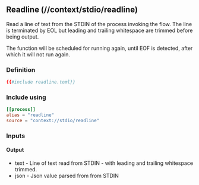 ## Readline (//context/stdio/readline)
Read a line of text from the STDIN of the process invoking the flow. The line is terminated by EOL
but leading and trailing whitespace are trimmed before being output.

The function will be scheduled for running again, until EOF is detected, after which it will not run
again.

### Definition
```toml
{{#include readline.toml}}
```

### Include using
```toml
[[process]]
alias = "readline"
source = "context://stdio/readline"
```

### Inputs

#### Output
* text - Line of text read from STDIN - with leading and trailing whitespace trimmed.
* json - Json value parsed from from STDIN